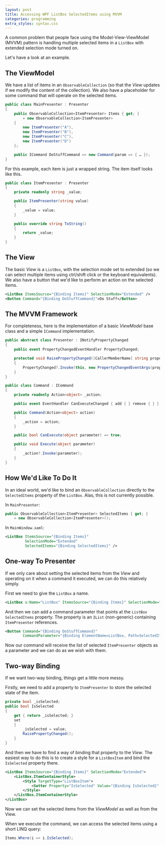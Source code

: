 ```yaml
---
layout: post
title: Accessing WPF ListBox SelectedItems using MVVM
categories: programming
extra_styles: syntax.css
---
```


A common problem that people face using the Model-View-ViewModel (MVVM) pattern is handling multiple selected items in a `ListBox` with extended selection mode turned on.

Let's have a look at an example.

## The ViewModel

We have a list of items in an `ObservableCollection` (so that the _View_ updates if we modify the content of the collection). We also have a placeholder for some command that will operate on the selected items.

```c#
public class MainPresenter : Presenter
{
    public ObservableCollection<ItemPresenter> Items { get; }
        = new ObservableCollection<ItemPresenter>
    {
        new ItemPresenter("A"),
        new ItemPresenter("B"),
        new ItemPresenter("C"),
        new ItemPresenter("D")
    };

    public ICommand DoStuffCommand => new Command(param => { … });
}
```

For this example, each item is just a wrapped string. The item itself looks like this.

```c#
public class ItemPresenter : Presenter
{
    private readonly string _value;

    public ItemPresenter(string value)
    {
        _value = value;
    }

    public override string ToString()
    {
        return _value;
    }
}
```

## The View

The basic _View_ is a `ListBox`, with the selection mode set to extended (so we can select multiple items using ctrl/shift click or the keyboard equivalents). We also have a button that we'd like to perform an action on the selected items.

```xml
<ListBox ItemsSource="{Binding Items}" SelectionMode="Extended" />
<Button Command="{Binding DoStuffCommand}">Do Stuff</Button>
```

## The MVVM Framework

For completeness, here is the implementation of a basic _ViewModel_ base class and a simple `ICommand` implementation.

```c#
public abstract class Presenter : INotifyPropertyChanged
{
    public event PropertyChangedEventHandler PropertyChanged;

    protected void RaisePropertyChanged([CallerMemberName] string propertyName = null)
    {
        PropertyChanged?.Invoke(this, new PropertyChangedEventArgs(propertyName));
    }
}
```

```c#
public class Command : ICommand
{
    private readonly Action<object> _action;

    public event EventHandler CanExecuteChanged { add { } remove { } }

    public Command(Action<object> action)
    {
        _action = action;
    }

    public bool CanExecute(object parameter) => true;

    public void Execute(object parameter)
    {
        _action?.Invoke(parameter);
    }
}
```

## How We'd Like To Do It

In an ideal world, we'd like to bind an `ObservableCollection` directly to the `SelectedItems` property of the `ListBox`. Alas, this is not currently possible.

In `MainPresenter`:

```c#
public ObservableCollection<ItemPresenter> SelectedItems { get; }
    = new ObservableCollection<ItemPresenter>();
```

In `MainWindow.xaml`:

```xml
<ListBox ItemsSource="{Binding Items}"
         SelectionMode="Extended"
         SelectedItems="{Binding SelectedItems}" />
```

## One-way To Presenter

If we only care about setting the selected items from the _View_ and operating on it when a command it executed, we can do this relatively simply.

First we need to give the `ListBox` a name.

```xml
<ListBox x:Name="ListBox" ItemsSource="{Binding Items}" SelectionMode="Extended" />
```

And then we can add a command parameter that points at the `ListBox` `SelectedItems` property. The property is an `IList` (non-generic) containing `ItemPresenter` references.

```xml
<Button Command="{Binding DoStuffCommand}"
        CommandParameter="{Binding ElementName=ListBox, Path=SelectedItems}">Do Stuff</Button>
```

Now our command will receive the list of selected `ItemPresenter` objects as a parameter and we can do as we wish with them.

## Two-way Binding

If we want two-way binding, things get a little more messy.

Firstly, we need to add a property to `ItemPresenter` to store the selected state of the item.

```c#
private bool _isSelected;
public bool IsSelected
{
    get { return _isSelected; }
    set
    {
        _isSelected = value;
        RaisePropertyChanged();
    }
}
```

And then we have to find a way of binding that property to the _View_. The easiest way to do this is to create a style for a `ListBoxItem` and bind the `IsSelected` property there.

```xml
<ListBox ItemsSource="{Binding Items}" SelectionMode="Extended">
    <ListBox.ItemContainerStyle>
        <Style TargetType="ListBoxItem">
            <Setter Property="IsSelected" Value="{Binding IsSelected}" />
        </Style>
    </ListBox.ItemContainerStyle>
</ListBox>
```

Now we can set the selected items from the _ViewModel_ as well as from the View.

When we execute the command, we can access the selected items using a short LINQ query:

```c#
Items.Where(i => i.IsSelected);
```

